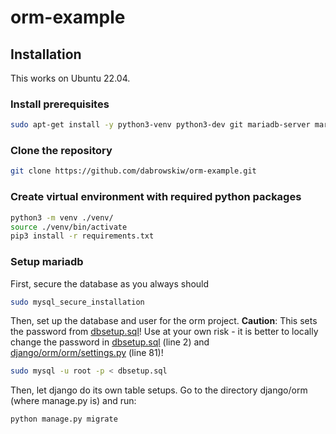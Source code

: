 # orm-example

## Installation

This works on Ubuntu 22.04.

### Install prerequisites

```bash
sudo apt-get install -y python3-venv python3-dev git mariadb-server mariadb-client libmariadb-dev
```


### Clone the repository

```bash
git clone https://github.com/dabrowskiw/orm-example.git
```

### Create virtual environment with required python packages

```bash
python3 -m venv ./venv/
source ./venv/bin/activate
pip3 install -r requirements.txt
```

### Setup mariadb

First, secure the database as you always should
```bash
sudo mysql_secure_installation
```

Then, set up the database and user for the orm project. **Caution**: This sets the password from [dbsetup.sql](dbsetup.sql)! Use at your own risk - it is better to locally change the password in [dbsetup.sql](dbsetup.sql) (line 2) and [django/orm/orm/settings.py](django/orm/orm/settings.py) (line 81)!
```bash
sudo mysql -u root -p < dbsetup.sql
```

Then, let django do its own table setups. Go to the directory django/orm (where manage.py is) and run:

```bash
python manage.py migrate
```